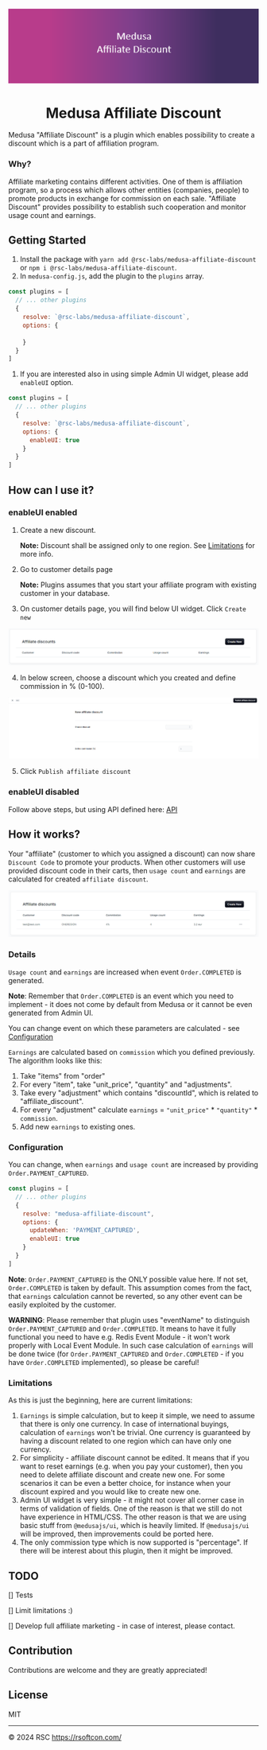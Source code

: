 <p align="center">
  <picture>
    <img alt="Medusa store-analytics logo" src="https://raw.githubusercontent.com/RSC-Labs/medusa-affiliate-discount/main/docs/medusa-plugin-affiliate-discount.PNG">
  </picture>
</p>

<h1 align="center">
  Medusa Affiliate Discount
</h1>

Medusa "Affiliate Discount" is a plugin which enables possibility to create a discount which is a part of affiliation program.

### Why?

Affiliate marketing contains different activities. One of them is affiliation program, so a process which allows other entities (companies, people) to promote products in exchange for commission on each sale.
"Affiliate Discount" provides possibility to establish such cooperation and monitor usage count and earnings.

## Getting Started

1. Install the package with `yarn add @rsc-labs/medusa-affiliate-discount` or `npm i @rsc-labs/medusa-affiliate-discount`.
2. In `medusa-config.js`, add the plugin to the `plugins` array.

```js
const plugins = [
  // ... other plugins
  {
    resolve: `@rsc-labs/medusa-affiliate-discount`,
    options: {
      
    }
  }
]
```
1. If you are interested also in using simple Admin UI widget, please add `enableUI` option.
```js
const plugins = [
  // ... other plugins
  {
    resolve: `@rsc-labs/medusa-affiliate-discount`,
    options: {
      enableUI: true
    }
  }
]
```
## How can I use it?

### enableUI enabled

1. Create a new discount. 
   
   **Note:** Discount shall be assigned only to one region. See [Limitations](#Limitations) for more info.

2. Go to customer details page

    **Note:** Plugins assumes that you start your affiliate program with existing customer in your database.
   
3. On customer details page, you will find below UI widget. Click `Create new`

<img src='./docs/customer-details-affiliate-discount.PNG' alt='Customer details affiliate discount'>


4. In below screen, choose a discount which you created and define commission in % (0-100).

<img src='./docs/form-publish-affiliate-discount.PNG' alt='Form create new affiliate discount'>

5. Click `Publish affiliate discount`

### enableUI disabled

Follow above steps, but using API defined here:
[API](./src/api/README.md)

## How it works?

Your "affiliate" (customer to which you assigned a discount) can now share `Discount Code` to promote your products. When other customers will use provided discount code in their carts, then `usage count` and `earnings` are calculated for created `affiliate discount`.

<img src='./docs/customer-details-affiliate-discount-calculated.PNG' alt='Affiliate discount calculated'>

### Details

`Usage count` and `earnings` are increased when event `Order.COMPLETED` is generated. 

**Note**: Remember that `Order.COMPLETED` is an event which you need to implement - it does not come by default from Medusa or it cannot be even generated from Admin UI.

You can change event on which these parameters are calculated - see [Configuration](#Configuration)

`Earnings` are calculated based on `commission` which you defined previously. The algorithm looks like this:

1. Take "items" from "order"
2. For every "item", take "unit_price", "quantity" and "adjustments".
3. Take every "adjustment" which contains "discountId", which is related to "affiliate_discount".
4. For every "adjustment" calculate `earnings` = `"unit_price"` * `"quantity"` * `commission`.
5. Add new `earnings` to existing ones.

### Configuration

You can change, when `earnings` and `usage count` are increased by providing `Order.PAYMENT_CAPTURED`.

```js
const plugins = [
  // ... other plugins
  {
    resolve: "medusa-affiliate-discount",
    options: {
      updateWhen: 'PAYMENT_CAPTURED',
      enableUI: true
    }
  }
]
```

**Note**: `Order.PAYMENT_CAPTURED` is the ONLY possible value here. If not set, `Order.COMPLETED` is taken by default. This assumption comes from the fact, that `earnings` calculation cannot be reverted, so any other event can be easily exploited by the customer.

**WARNING**: Please remember that plugin uses "eventName" to distinguish `Order.PAYMENT_CAPTURED` and `Order.COMPLETED`. It means to have it fully functional you need to have e.g. Redis Event Module - it won't work properly with Local Event Module. In such case calculation of `earnings` will be done twice (for `Order.PAYMENT_CAPTURED` and `Order.COMPLETED` - if you have `Order.COMPLETED` implemented), so please be careful!

### Limitations

As this is just the beginning, here are current limitations:

1. `Earnings` is simple calculation, but to keep it simple, we need to assume that there is only one currency. In case of international buyings, calculation of `earnings` won't be trivial. One currency is guaranteed by having a discount related to one region which can have only one currency.
2. For simplicity - affiliate discount cannot be edited. It means that if you want to reset earnings (e.g. when you pay your customer), then you need to delete affiliate discount and create new one. For some scenarios it can be even a better choice, for instance when your discount expired and you would like to create new one.
3. Admin UI widget is very simple - it might not cover all corner case in terms of validation of fields. One of the reason is that we still do not have experience in HTML/CSS. The other reason is that we are using basic stuff from `@medusajs/ui`, which is heavily limited. If `@medusajs/ui` will be improved, then improvements could be ported here.
4. The only commission type which is now supported is "percentage". If there will be interest about this plugin, then it might be improved.

## TODO

[] Tests

[] Limit limitations :)

[] Develop full affiliate marketing - in case of interest, please contact.

## Contribution

Contributions are welcome and they are greatly appreciated!

## License

MIT

---

© 2024 RSC https://rsoftcon.com/
